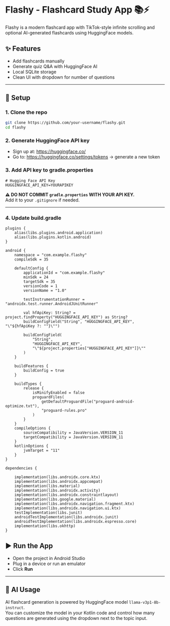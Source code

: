 # Flashy - Flashcard Study App 📚⚡

Flashy is a modern flashcard app with TikTok-style infinite scrolling and optional AI-generated flashcards using HuggingFace models.

## ✨ Features

- Add flashcards manually
- Generate quiz Q&A with HuggingFace AI
- Local SQLite storage
- Clean UI with dropdown for number of questions

---

## 🔧 Setup

### 1. Clone the repo

```bash
git clone https://github.com/your-username/flashy.git
cd flashy
```

### 2. Generate HuggingFace API key

- Sign up at: https://huggingface.co/
- Go to: https://huggingface.co/settings/tokens → generate a new token

### 3. Add API key to gradle.properties

```
# Hugging Face API Key
HUGGINGFACE_API_KEY=YOURAPIKEY
```

**⚠️ DO NOT COMMIT `gradle.properties` WITH YOUR API KEY.**  
Add it to your `.gitignore` if needed.

---

### 4. Update build.gradle

```
plugins {
    alias(libs.plugins.android.application)
    alias(libs.plugins.kotlin.android)
}

android {
    namespace = "com.example.flashy"
    compileSdk = 35

    defaultConfig {
        applicationId = "com.example.flashy"
        minSdk = 24
        targetSdk = 35
        versionCode = 1
        versionName = "1.0"

        testInstrumentationRunner = "androidx.test.runner.AndroidJUnitRunner"

        val hfApiKey: String? = project.findProperty("HUGGINGFACE_API_KEY") as String?
        buildConfigField("String", "HUGGINGFACE_API_KEY", "\"${hfApiKey ?: ""}\"")

        buildConfigField(
            "String",
            "HUGGINGFACE_API_KEY",
            "\"${project.properties["HUGGINGFACE_API_KEY"]}\""
        )
    }

    buildFeatures {
        buildConfig = true
    }

    buildTypes {
        release {
            isMinifyEnabled = false
            proguardFiles(
                getDefaultProguardFile("proguard-android-optimize.txt"),
                "proguard-rules.pro"
            )
        }
    }
    compileOptions {
        sourceCompatibility = JavaVersion.VERSION_11
        targetCompatibility = JavaVersion.VERSION_11
    }
    kotlinOptions {
        jvmTarget = "11"
    }
}

dependencies {

    implementation(libs.androidx.core.ktx)
    implementation(libs.androidx.appcompat)
    implementation(libs.material)
    implementation(libs.androidx.activity)
    implementation(libs.androidx.constraintlayout)
    implementation(libs.google.material)
    implementation(libs.androidx.navigation.fragment.ktx)
    implementation(libs.androidx.navigation.ui.ktx)
    testImplementation(libs.junit)
    androidTestImplementation(libs.androidx.junit)
    androidTestImplementation(libs.androidx.espresso.core)
    implementation(libs.okhttp)
}
```

## ▶️ Run the App

- Open the project in Android Studio
- Plug in a device or run an emulator
- Click **Run**

---

## 🧠 AI Usage

AI flashcard generation is powered by HuggingFace model `llama-v3p1-8b-instruct`.  
You can customize the model in your Kotlin code and control how many questions are generated using the dropdown next to the topic input.
